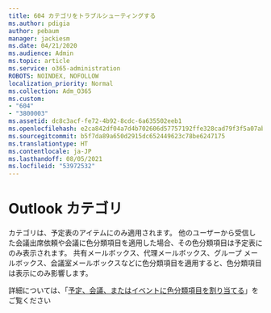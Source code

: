```yaml
---
title: 604 カテゴリをトラブルシューティングする
ms.author: pdigia
author: pebaum
manager: jackiesm
ms.date: 04/21/2020
ms.audience: Admin
ms.topic: article
ms.service: o365-administration
ROBOTS: NOINDEX, NOFOLLOW
localization_priority: Normal
ms.collection: Adm_O365
ms.custom:
- "604"
- "3800003"
ms.assetid: dc8c3acf-fe72-4b92-8cdc-6a635502eeb1
ms.openlocfilehash: e2ca842df04a7d4b702606d57757192ffe328cad79f3f5a07abc450f8ff92288
ms.sourcegitcommit: b5f7da89a650d2915dc652449623c78be6247175
ms.translationtype: HT
ms.contentlocale: ja-JP
ms.lasthandoff: 08/05/2021
ms.locfileid: "53972532"
---
```

# <a name="outlook-categories"></a>Outlook カテゴリ

カテゴリは、予定表のアイテムにのみ適用されます。 他のユーザーから受信した会議出席依頼や会議に色分類項目を適用した場合、その色分類項目は予定表にのみ表示されます。  共有メールボックス、代理メールボックス、グループ メールボックス、会議室メールボックスなどに色分類項目を適用すると、色分類項目は表示にのみ影響します。

詳細については、「[予定、会議、またはイベントに色分類項目を割り当てる](https://support.microsoft.com/office/750596d9-707d-4412-8c0e-7fdc0fc52527)」をご覧ください
